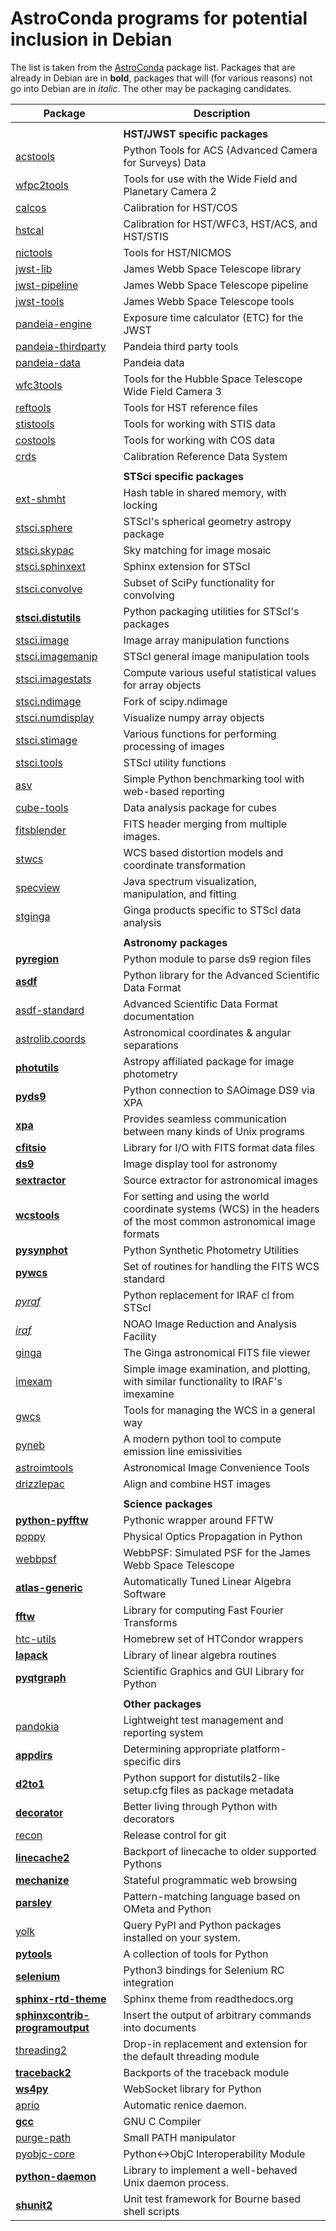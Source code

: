 AstroConda programs for potential inclusion in Debian
===================================================


The list is taken from the
[AstroConda](http://astroconda.github.io)
package list. Packages that are already in Debian are in **bold**, packages
that will (for various reasons) not go into Debian are in *italic*. The other
may be packaging candidates.


| Package              | Description |
| -------------------- | ----------- |
| | |
| | **HST/JWST specific packages** |
| [acstools](http://acstools.readthedocs.io/) | Python Tools for ACS (Advanced Camera for Surveys) Data |
| [wfpc2tools](http://www.stsci.edu/resources/software_hardware/stsci_python) | Tools for use with the Wide Field and Planetary Camera 2 |
| [calcos](https://github.com/spacetelescope/calcos) | Calibration for HST/COS |
| [hstcal](https://github.com/spacetelescope/hstcal) | Calibration for HST/WFC3, HST/ACS, and HST/STIS |
| [nictools](https://github.com/spacetelescope/nictools) | Tools for HST/NICMOS |
| [jwst-lib](ssh://git@bitbucket.org/stsci_ssb/jwst.git) | James Webb Space Telescope library |
| [jwst-pipeline](http://ssb.stsci.edu/doc/jwst_dev/jwst_pipeline.pipeline.doc.user_guide.doc/html/index.html) | James Webb Space Telescope pipeline |
| [jwst-tools](ssh://git@bitbucket.org/stsci_ssb/jwst.git) | James Webb Space Telescope tools |
| [pandeia-engine](http://www.stsci.edu/wfirst/software/Pandeia) | Exposure time calculator (ETC) for the JWST |
| [pandeia-thirdparty](http://www.stsci.edu/wfirst/software/Pandeia) | Pandeia third party tools |
| [pandeia-data](http://www.stsci.edu/wfirst/software/Pandeia) | Pandeia data |
| [wfc3tools](http://ssb.stsci.edu/doc/stsci_python_2.15.1/wfc3tools.doc/html/index.html) | Tools for the Hubble Space Telescope Wide Field Camera 3 |
| [reftools](http://www.stsci.edu/institute/software_hardware/pyraf/stsci_python) | Tools for HST reference files |
| [stistools](http://www.stsci.edu/institute/software_hardware/pyraf/stsci_python) | Tools for working with STIS data |
| [costools](http://www.stsci.edu/institute/software_hardware) | Tools for working with COS data |
| [crds](http://www.stsci.edu/hst/observatory/crds/) | Calibration Reference Data System |
| | |
| | **STSci specific packages** |
| [ext-shmht](https://github.com/stsci-ssb/ext_shmht) | Hash table in shared memory, with locking |
| [stsci.sphere](http://ssb.stsci.edu/doc/stsci_python_x/stsci.sphere.doc/html/user.html) | STScI's spherical geometry astropy package |
| [stsci.skypac](https://github.com/spacetelescope/stsci.skypac) | Sky matching for image mosaic |
| [stsci.sphinxext](https://github.com/spacetelescope/stsci.sphinxext) | Sphinx extension for STScI |
| [stsci.convolve](https://github.com/spacetelescope/stsci.convolve) | Subset of SciPy functionality for convolving |
| [**stsci.distutils**](https://packages.debian.org/sid/python-stsci.distutils) | Python packaging utilities for STScI's packages |
| [stsci.image](https://github.com/spacetelescope/stsci.image) | Image array manipulation functions |
| [stsci.imagemanip](https://github.com/spacetelescope/stsci.imagemanip) | STScI general image manipulation tools |
| [stsci.imagestats](https://github.com/spacetelescope/stsci.imagestats) | Compute various useful statistical values for array objects |
| [stsci.ndimage](https://github.com/spacetelescope/stsci.ndimage) | Fork of scipy.ndimage |
| [stsci.numdisplay](http://stsdas.stsci.edu/numdisplay) | Visualize numpy array objects |
| [stsci.stimage](https://github.com/spacetelescope/stsci.stimage) | Various functions for performing processing of images |
| [stsci.tools](https://github.com/spacetelescope/stsci.tools) | STScI utility functions |
| [asv](http://asv.readthedocs.io/) | Simple Python benchmarking tool with web-based reporting |
| [cube-tools](https://github.com/spacetelescope/cube-tools) | Data analysis package for cubes |
| [fitsblender](http://ssb.stsci.edu/doc/stsci_python_dev/fitsblender.doc/html/index.html) | FITS header merging from multiple images. |
| [stwcs](https://github.com/spacetelescope/stwcs) | WCS based distortion models and coordinate transformation |
| [specview](https://github.com/spacetelescope/specview) | Java spectrum visualization, manipulation, and fitting |
| [stginga](https://github.com/spacetelescope/stginga) | Ginga products specific to STScI data analysis |
| | |
| | **Astronomy packages** |
| [**pyregion**](https://packages.debian.org/sid/python-pyregion) | Python module to parse ds9 region files |
| [**asdf**](https://packages.debian.org/sid/python-asdf) | Python library for the Advanced Scientific Data Format |
| [asdf-standard](http://asdf-standard.readthedocs.io/) | Advanced Scientific Data Format documentation |
| [astrolib.coords](http://ssb.stsci.edu/doc/stsci_python_dev/astrolib.coords.doc/html/index.html) | Astronomical coordinates & angular separations |
| [**photutils**](https://packages.debian.org/sid/python-photutils) | Astropy affiliated package for image photometry |
| [**pyds9**](https://packages.debian.org/sid/python-pyds9) | Python connection to SAOimage DS9 via XPA |
| [**xpa**](https://packages.debian.org/sid/libxpa-dev) | Provides seamless communication between many kinds of Unix programs |
| [**cfitsio**](https://packages.debian.org/sid/libcfitsio-dev) | Library for I/O with FITS format data files |
| [**ds9**](https://packages.debian.org/sid/saods9) | Image display tool for astronomy |
| [**sextractor**](https://packages.debian.org/sid/sextractor) | Source extractor for astronomical images |
| [**wcstools**](https://packages.debian.org/sid/wcstools) | For setting and using the world coordinate systems (WCS) in the headers of the most common astronomical image formats |
| [**pysynphot**](https://packages.debian.org/sid/python-pysynphot) | Python Synthetic Photometry Utilities |
| [**pywcs**](https://packages.debian.org/sid/python-pywcs) | Set of routines for handling the FITS WCS standard |
| [*pyraf*](https://github.com/spacetelescope/pyraf) | Python replacement for IRAF cl from STScI |
| [*iraf*](http://iraf.noao.edu) | NOAO Image Reduction and Analysis Facility |
| [ginga](https://github.com/ejeschke/ginga) | The Ginga astronomical FITS file viewer |
| [imexam](http://imexam.readthedocs.io) | Simple image examination, and plotting, with similar functionality to IRAF's imexamine |
| [gwcs](http://gwcs.readthedocs.io/) | Tools for managing the WCS in a general way |
| [pyneb](http://www.iac.es/proyecto/PyNeb/) | A modern python tool to compute emission line emissivities |
| [astroimtools](http://astroimtools.readthedocs.io) | Astronomical Image Convenience Tools |
| [drizzlepac](http://drizzlepac.stsci.edu/) | Align and combine HST images |
| | |
| | **Science packages** |
| [**python-pyfftw**](https://packages.debian.org/sid/python-pyfftw) | Pythonic wrapper around FFTW |
| [poppy](https://github.com/mperrin/poppy) | Physical Optics Propagation in Python |
| [webbpsf](http://www.stsci.edu/jwst/software/webbpsf/) | WebbPSF: Simulated PSF for the James Webb Space Telescope |
| [**atlas-generic**](https://packages.debian.org/sid/libatlas-dev) | Automatically Tuned Linear Algebra Software |
| [**fftw**](https://packages.debian.org/sid/libfftw3-dev) | Library for computing Fast Fourier Transforms |
| [htc-utils](http://bitbucket.org/jhunkeler/htc_utils) | Homebrew set of HTCondor wrappers |
| [**lapack**](https://packages.debian.org/sid/liblapack-dev) | Library of linear algebra routines |
| [**pyqtgraph**](https://packages.debian.org/sid/python-pyqtgraph) | Scientific Graphics and GUI Library for Python |
| | |
| | **Other packages** |
| [pandokia](http://ssb.stsci.edu/testing/pandokia) | Lightweight test management and reporting system |
| [**appdirs**](https://packages.debian.org/sid/python-appdirs) | Determining appropriate platform-specific dirs |
| [**d2to1**](https://packages.debian.org/sid/python-d2to1) | Python support for distutils2-like setup.cfg files as package metadata |
| [**decorator**](https://packages.debian.org/sid/python-decorator) | Better living through Python with decorators |
| [recon](http://github.com/jhunkeler/recon) | Release control for git |
| [**linecache2**](https://packages.debian.org/sid/python-linecache2) | Backport of linecache to older supported Pythons |
| [**mechanize**](https://packages.debian.org/sid/python-mechanize) | Stateful programmatic web browsing  |
| [**parsley**](https://packages.debian.org/sid/parsley) | Pattern-matching language based on OMeta and Python |
| [yolk](https://pypi.python.org/packages/source/y/yolk) | Query PyPI and Python packages installed on your system. |
| [**pytools**](https://packages.debian.org/sid/python-pytools) | A collection of tools for Python |
| [**selenium**](https://packages.debian.org/sid/python-selenium) | Python3 bindings for Selenium RC integration |
| [**sphinx-rtd-theme**](https://packages.debian.org/sid/python-sphinx-rtd-theme) | Sphinx theme from readthedocs.org |
| [**sphinxcontrib-programoutput**](https://packages.debian.org/sid/python-sphinxcontrib-programoutput) | Insert the output of arbitrary commands into documents |
| [threading2](https://pypi.python.org/packages/source/t/threading2) | Drop-in replacement and extension for the default threading module |
| [**traceback2**](https://packages.debian.org/sid/python-traceback2) | Backports of the traceback module |
| [**ws4py**](https://packages.debian.org/sid/python-ws4py) | WebSocket library for Python |
| [aprio](http://bitbucket.org/jhunkeler/aprio) | Automatic renice daemon. |
| [**gcc**](https://packages.debian.org/sid/gcc) | GNU C Compiler |
| [purge-path](http://bitbucket.org/jhunkeler/purge_path) | Small PATH manipulator |
| [pyobjc-core](http://pyobjc.sourceforge.net/) | Python<->ObjC Interoperability Module |
| [**python-daemon**](https://packages.debian.org/sid/python-daemon) | Library to implement a well-behaved Unix daemon process. |
| [**shunit2**](https://packages.debian.org/sid/shunit2) | Unit test framework for Bourne based shell scripts |

